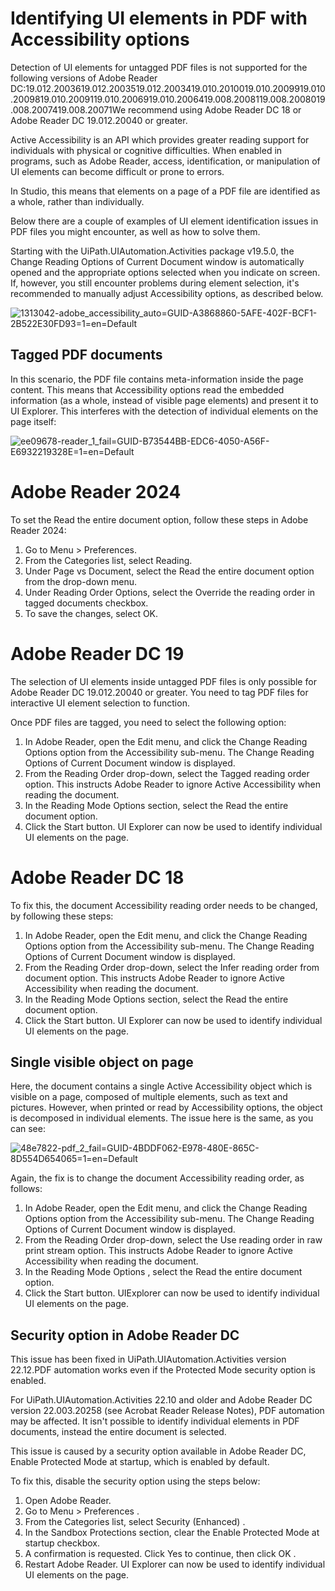 ﻿# Identifying UI elements in PDF with Accessibility options

Detection of UI elements for untagged PDF files is not supported for the following versions of Adobe Reader DC:19.012.2003619.012.2003519.012.2003419.010.2010019.010.2009919.010.2009819.010.2009119.010.2006919.010.2006419.008.2008119.008.2008019.008.2007419.008.20071We recommend using Adobe Reader DC 18 or Adobe Reader DC 19.012.20040 or greater.

Active Accessibility is an API which provides greater reading support for individuals with physical or cognitive difficulties. When enabled in programs, such as Adobe Reader, access, identification, or manipulation of UI elements can become difficult or prone to errors.

In Studio, this means that elements on a page of a PDF file are identified as a whole, rather than individually.

Below there are a couple of examples of UI element identification issues in PDF files you might encounter, as well as how to solve them.

Starting with the UiPath.UIAutomation.Activities package v19.5.0, the Change Reading Options of Current Document window is automatically opened and the appropriate options selected when you indicate on screen. If, however, you still encounter problems during element selection, it's recommended to manually adjust Accessibility options, as described below.

![1313042-adobe_accessibility_auto=GUID-A3868860-5AFE-402F-BCF1-2B522E30FD93=1=en=Default](/images/1313042-adobe_accessibility_auto=GUID-A3868860-5AFE-402F-BCF1-2B522E30FD93=1=en=Default.gif)

## Tagged PDF documents

In this scenario, the PDF file contains meta-information inside the page content. This means that
            Accessibility options read the embedded information (as a whole, instead of visible page
            elements) and present it to UI Explorer. This interferes with the detection of
            individual elements on the page itself:

![ee09678-reader_1_fail=GUID-B73544BB-EDC6-4050-A56F-E6932219328E=1=en=Default](/images/ee09678-reader_1_fail=GUID-B73544BB-EDC6-4050-A56F-E6932219328E=1=en=Default.gif)

# Adobe Reader 2024

To set the Read the entire document option, follow these steps in Adobe Reader
                2024:

1. Go to Menu > Preferences.
2. From the Categories list, select Reading.
3. Under Page vs Document, select the Read the entire document option from the drop-down menu.
4. Under Reading Order Options, select the Override the reading order in tagged documents checkbox.
5. To save the changes, select OK.

# Adobe Reader DC 19

The selection of UI elements inside untagged PDF files is only possible for Adobe Reader DC
                19.012.20040 or greater. You need to tag PDF files for interactive UI element
                selection to function.

Once PDF files are tagged, you need to select the following option:

1. In Adobe Reader, open the Edit menu, and click the Change Reading Options option from the Accessibility sub-menu. The Change Reading Options of Current Document window is displayed.
2. From the Reading Order drop-down, select the Tagged reading order option. This instructs Adobe Reader to ignore Active Accessibility when reading the document.
3. In the Reading Mode Options section, select the Read the entire document option.
4. Click the Start button. UI Explorer can now be used to identify individual UI elements on the page.

# Adobe Reader DC 18

To fix this, the document Accessibility reading order needs to be changed, by following these steps:

1. In Adobe Reader, open the Edit menu, and click the Change Reading Options option from the Accessibility sub-menu. The Change Reading Options of Current Document window is displayed.
2. From the Reading Order drop-down, select the Infer reading order from document option. This instructs Adobe Reader to ignore Active Accessibility when reading the document.
3. In the Reading Mode Options section, select the Read the entire document option.
4. Click the Start button. UI Explorer can now be used to identify individual UI elements on the page.


## Single visible object on page

Here, the document contains a single Active Accessibility object which is visible on a page, composed of multiple elements, such as text and pictures. However, when printed or read by Accessibility options, the object is decomposed in individual elements. The issue here is the same, as you can see:

![48e7822-pdf_2_fail=GUID-4BDDF062-E978-480E-865C-8D554D654065=1=en=Default](/images/48e7822-pdf_2_fail=GUID-4BDDF062-E978-480E-865C-8D554D654065=1=en=Default.gif)

Again, the fix is to change the document Accessibility reading order, as follows:

1. In Adobe Reader, open the Edit menu, and click the Change Reading Options option from the Accessibility sub-menu. The Change Reading Options of Current Document window is displayed.
2. From the Reading Order drop-down, select the Use reading order in raw print stream option. This instructs Adobe Reader to ignore Active Accessibility when reading the document.
3. In the Reading Mode Options , select the Read the entire document option.
4. Click the Start button. UIExplorer can now be used to identify individual UI elements on the page.


## Security option in Adobe Reader DC

This issue has been fixed
            in UiPath.UIAutomation.Activities version 22.12.PDF automation works even if
                the Protected Mode security option is enabled.

For UiPath.UIAutomation.Activities 22.10 and older and Adobe Reader DC version
            22.003.20258 (see Acrobat Reader Release
                Notes), PDF automation may be affected. It isn't possible to identify
            individual elements in PDF documents, instead the entire document is selected.

This issue is caused by a security option available in Adobe Reader DC, Enable
                Protected Mode at startup, which is enabled by default.

To fix this, disable the security option using the steps below:

1. Open Adobe Reader.
2. Go to Menu > Preferences .
3. From the Categories list,
                select Security (Enhanced) .
4. In the Sandbox Protections section, clear the Enable Protected Mode at startup checkbox.
5. A confirmation is requested. Click Yes to continue, then click OK .
6. Restart Adobe Reader. UI Explorer can
                now be used to identify individual UI elements on the page.


